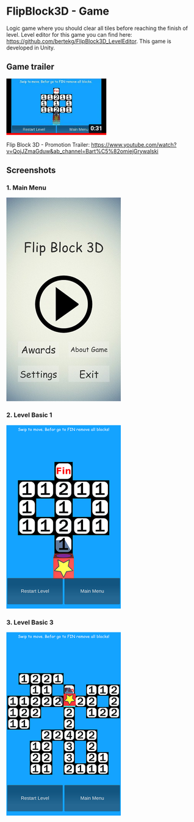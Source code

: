 # FlipBlock3D - Game
Logic game where you should clear all tiles before reaching the finish of level. Level editor for this game you can find here: https://github.com/bertekg/FlipBlock3D_LevelEditor. This game is developed in Unity.

## Game trailer
[![Flip Block 3D - Promotion Trailer](ScreenShots/YT_trailer.png)](https://www.youtube.com/watch?v=QojJZmaGduw&ab_channel=Bart%C5%82omiejGrywalski)

Flip Block 3D - Promotion Trailer: https://www.youtube.com/watch?v=QojJZmaGduw&ab_channel=Bart%C5%82omiejGrywalski

## Screenshots

### 1. Main Menu
![alt text](ScreenShots/ForREADMEmd/MainMenuEN.jpg)

### 2. Level Basic 1
![alt text](ScreenShots/ForREADMEmd/EN_V_05_LevelBasic1-Start.png)

### 3. Level Basic 3
![alt text](ScreenShots/ForREADMEmd/EN_V_08_LevelBasic3-Start.png)
